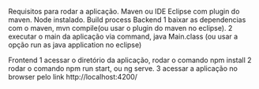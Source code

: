 Requisitos para rodar a aplicação.
Maven ou IDE Eclipse com plugin do maven.
Node instalado.
Build process
Backend
1 baixar as dependencias com o maven, mvn compile(ou usar o plugin do maven no eclipse).
2 executar o main da aplicação via command, java Main.class (ou usar a opção run as java application no eclipse)

Frontend
1 acessar o diretório da aplicação, rodar o comando npm install
2 rodar o comando npm run start, ou ng serve.
3 acessar a aplicação no browser pelo link http://localhost:4200/
